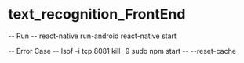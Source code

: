 # text_recognition_FrontEnd

-- Run --
react-native run-android
react-native start

-- Error Case --
lsof -i tcp:8081
kill -9 <pid>
sudo npm start -- --reset-cache
